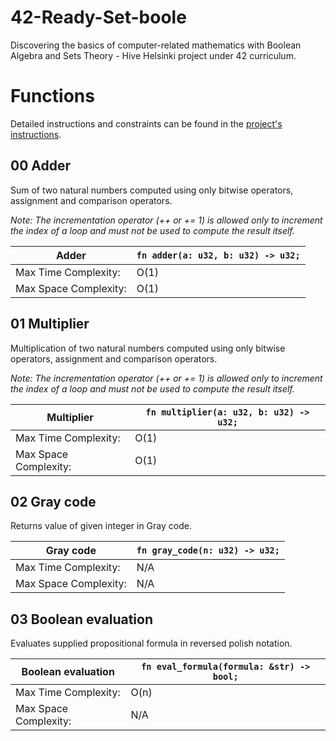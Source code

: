# 42-Ready-Set-boole
Discovering the basics of computer-related mathematics with Boolean Algebra and Sets Theory - Hive Helsinki project under 42 curriculum.

# Functions
Detailed instructions and constraints can be found in the [project's instructions](resources/ready_set_boole.en.pdf).
## 00 Adder
Sum of two natural numbers computed using only bitwise operators, assignment and comparison operators.

*Note: The incrementation operator (++ or += 1) is allowed only to increment the index of
a loop and must not be used to compute the result itself.*

| Adder           | `fn adder(a: u32, b: u32) -> u32;` |
|-----------------------|----------------------------------|
| Max Time Complexity:  | O(1)                             |
| Max Space Complexity: | O(1)                             |

## 01 Multiplier
Multiplication of two natural numbers computed using only bitwise operators, assignment and comparison operators.

*Note: The incrementation operator (++ or += 1) is allowed only to increment the index of
a loop and must not be used to compute the result itself.*

| Multiplier           | `fn multiplier(a: u32, b: u32) -> u32;` |
|-----------------------|----------------------------------|
| Max Time Complexity:  | O(1)                             |
| Max Space Complexity: | O(1)                             |

## 02 Gray code

Returns value of given integer in Gray code.

| Gray code           | `fn gray_code(n: u32) -> u32;` |
|-----------------------|----------------------------------|
| Max Time Complexity:  | N/A                             |
| Max Space Complexity: | N/A                             |


## 03 Boolean evaluation

Evaluates supplied propositional formula in reversed polish notation.

| Boolean evaluation           | `fn eval_formula(formula: &str) -> bool;` |
|-----------------------|----------------------------------|
| Max Time Complexity:  | O(n)                             |
| Max Space Complexity: | N/A                             |